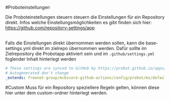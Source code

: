 #Proboteinstellungen

Die Proboteinstellungen steuern steuern die Einstellungen für ein Repository direkt.
Infos welche Einstellungsmöglichkeiten es gibt finden sich hier:
https://github.com/repository-settings/app

<br>
Falls die Einstellungen direkt übernommen werden sollen, kann die base-settings.yml direkt im zielrepo übernommen werden.
Dafür sollte im Zielrepository die Probotapp aktiviert sein und im <code>.github/settings.yml</code> foglender Inhalt hinterlegt werden

```yaml
# These settings are synced to GitHub by https://probot.github.io/apps/settings/
# Autogenerated don't change     
_extends: freenet-group/mcbscore-github-actions/config/probot/ms/default-settings.yml
```

#Custom
Muss für ein Repository speziellere Regeln gelten, können diese hier unter dem custom-ordner hinterlegt werden.

